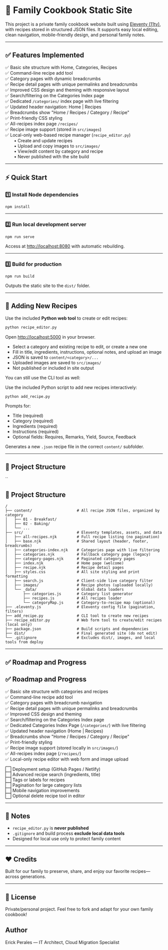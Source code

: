 # 📖 Family Cookbook Static Site

This project is a private family cookbook website built using [Eleventy (11ty)](https://www.11ty.dev/), with recipes stored in structured JSON files. It supports easy local editing, clean navigation, mobile-friendly design, and personal family notes.

---

## ✅ Features Implemented

✅ Basic site structure with Home, Categories, Recipes  
✅ Command-line recipe add tool  
✅ Category pages with dynamic breadcrumbs  
✅ Recipe detail pages with unique permalinks and breadcrumbs  
✅ Improved CSS design and theming with responsive layout  
✅ Search/filtering on the Categories Index page  
✅ Dedicated `/categories/` index page with live filtering  
✅ Updated header navigation: Home | Recipes  
✅ Breadcrumbs show "Home / Recipes / Category / Recipe"  
✅ Print-friendly CSS styling  
✅ All-recipes index page `/recipes/`  
✅ Recipe image support (stored in `src/images`)  
✅ Local-only web-based recipe manager (`recipe_editor.py`)  
  • Create and update recipes  
  • Upload and copy images to `src/images/`  
  • View/edit content by category and recipe  
  • Never published with the site build

---

## ⚡ Quick Start

### 1️⃣ Install Node dependencies
```
npm install
```

---

### 2️⃣ Run local development server
```
npm run serve
```
Access at [http://localhost:8080](http://localhost:8080) with automatic rebuilding.

---

### 3️⃣ Build for production
```
npm run build
```
Outputs the static site to the `dist/` folder.

---

## 🥣 Adding New Recipes

Use the included **Python web tool** to create or edit recipes:
```bash
python recipe_editor.py
```

Open [http://localhost:5000](http://localhost:5000) in your browser.

- Select a category and existing recipe to edit, or create a new one  
- Fill in title, ingredients, instructions, optional notes, and upload an image  
- JSON is saved to `content/<category>/...`  
- Uploaded images are saved to `src/images/`  
- Not published or included in site output

You can still use the CLI tool as well:

Use the included Python script to add new recipes interactively:

```
python add_recipe.py
```

Prompts for:
- Title (required)
- Category (required)
- Ingredients (required)
- Instructions (required)
- Optional fields: Requires, Remarks, Yield, Source, Feedback

Generates a new `.json` recipe file in the correct `content/` subfolder.

---

## 📂 Project Structure

``
## 📂 Project Structure

```
/
├── content/                    # All recipe JSON files, organized by category
│   ├── 01 - Breakfast/
│   ├── 02 - Baking/
│   └── ...
├── src/                        # Eleventy templates, assets, and data
│   ├── all-recipes.njk         # Full recipe listing (no pagination)
│   ├── base.njk                # Shared layout (header, footer, breadcrumbs)
│   ├── categories-index.njk    # Categories page with live filtering
│   ├── categories.njk          # Fallback category page (legacy)
│   ├── category-pages.njk      # Paginated category pages
│   ├── index.njk               # Home page (welcome)
│   ├── recipe.njk              # Recipe detail pages
│   ├── styles.css              # All site styling and print formatting
│   ├── search.js               # Client-side live category filter
│   ├── images/                 # Recipe photos (uploaded locally)
│   └── _data/                  # Global data loaders
│       ├── categories.js       # Category list generator
│       ├── recipes.js          # All recipes loader
│       └── categoryMap.js      # Category-to-recipe map (optional)
├── .eleventy.js                # Eleventy config file (pagination, filters)
├── add_recipe.py               # CLI tool to create new recipes
├── recipe_editor.py            # Web form tool to create/edit recipes (local only)
├── package.json                # Build scripts and dependencies
├── dist/                       # Final generated site (do not edit)
└── .gitignore                  # Excludes dist/, images, and local tools from deploy
```

---

## ✅ Roadmap and Progress

## ✅ Roadmap and Progress

✅ Basic site structure with categories and recipes  
✅ Command-line recipe add tool  
✅ Category pages with breadcrumb navigation  
✅ Recipe detail pages with unique permalinks and breadcrumbs  
✅ Improved CSS design and theming  
✅ Search/filtering on the Categories Index page  
✅ Dedicated Categories Index Page (`/categories/`) with live filtering  
✅ Updated header navigation (Home | Recipes)  
✅ Breadcrumbs show "Home / Recipes / Category / Recipe"  
✅ Print-friendly styling  
✅ Recipe image support (stored locally in `src/images/`)  
✅ All-recipes index page (`/recipes/`)  
✅ Local-only recipe editor with web form and image upload  

⬜️ Deployment setup (GitHub Pages / Netlify)  
⬜️ Advanced recipe search (ingredients, title)  
⬜️ Tags or labels for recipes  
⬜️ Pagination for large category lists  
⬜️ Mobile navigation improvements  
⬜️ Optional delete recipe tool in editor


---

## 📌 Notes

- `recipe_editor.py` is **never published**
- `.gitignore` and build process **exclude local data tools**
- Designed for local use only to protect family content

---

## ❤️ Credits

Built for our family to preserve, share, and enjoy our favorite recipes—across generations.

---

## 📜 License

Private/personal project. Feel free to fork and adapt for your own family cookbook!

## Author

Erick Perales  — IT Architect, Cloud Migration Specialist


